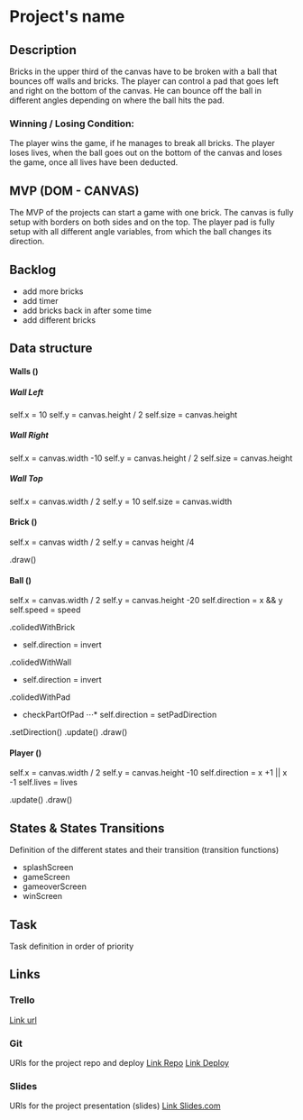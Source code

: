 # Project's name

## Description
Bricks in the upper third of the canvas have to be broken with a ball that bounces off walls and bricks. The player can control a pad that goes left and right on the bottom of the canvas. He can bounce off the ball in different angles depending on where the ball hits the pad.

### Winning / Losing Condition:
The player wins the game, if he manages to break all bricks.
The player loses lives, when the ball goes out on the bottom of the canvas and loses the game, once all lives have been deducted.


## MVP (DOM - CANVAS)
The MVP of the projects can start a game with one brick. The canvas is fully setup with borders on both sides and on the top. The player pad is fully setup with all different angle variables, from which the ball changes its direction.


## Backlog
- add more bricks
- add timer
- add bricks back in after some time
- add different bricks


## Data structure

#### Walls ()
##### Wall Left
self.x = 10
self.y = canvas.height / 2
self.size = canvas.height

##### Wall Right
self.x = canvas.width -10
self.y = canvas.height / 2
self.size = canvas.height

##### Wall Top
self.x = canvas.width / 2
self.y = 10
self.size = canvas.width

#### Brick ()
self.x = canvas width / 2
self.y = canvas height /4

.draw()


#### Ball ()
self.x = canvas.width / 2
self.y = canvas.height -20
self.direction = x && y
self.speed = speed

.colidedWithBrick
* self.direction = invert

.colidedWithWall
* self.direction = invert

.colidedWithPad
* checkPartOfPad
⋅⋅⋅* self.direction = setPadDirection

.setDirection()
.update()
.draw()


#### Player ()
self.x = canvas.width / 2
self.y = canvas.height -10
self.direction = x +1 || x -1
self.lives = lives

.update()
.draw()





## States & States Transitions
Definition of the different states and their transition (transition functions)

- splashScreen
- gameScreen
- gameoverScreen
- winScreen


## Task
Task definition in order of priority


## Links


### Trello
[Link url](https://trello.com)


### Git
URls for the project repo and deploy
[Link Repo](http://github.com)
[Link Deploy](http://github.com)


### Slides
URls for the project presentation (slides)
[Link Slides.com](http://slides.com)